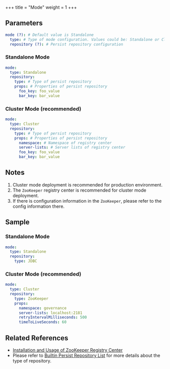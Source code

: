 +++
title = "Mode"
weight = 1
+++

## Parameters

```yaml
mode (?): # Default value is Standalone
  type: # Type of mode configuration. Values could be: Standalone or Cluster
  repository (?): # Persist repository configuration
```

### Standalone Mode

```yaml
mode:
  type: Standalone
  repository:
    type: # Type of persist repository
    props: # Properties of persist repository
      foo_key: foo_value
      bar_key: bar_value
```

### Cluster Mode (recommended)

```yaml
mode:
  type: Cluster
  repository:
    type: # Type of persist repository
    props: # Properties of persist repository
      namespace: # Namespace of registry center
      server-lists: # Server lists of registry center
      foo_key: foo_value
      bar_key: bar_value
```

## Notes

1. Cluster mode deployment is recommended for production environment.
1. The `ZooKeeper` registry center is recommended for cluster mode deployment.
1. If there is configuration information in the `ZooKeeper`, please refer to the config information there.

## Sample

### Standalone Mode

```yaml
mode:
  type: Standalone
  repository:
    type: JDBC
```

### Cluster Mode (recommended)

```yaml
mode:
  type: Cluster
  repository:
    type: ZooKeeper
    props: 
      namespace: governance
      server-lists: localhost:2181
      retryIntervalMilliseconds: 500
      timeToLiveSeconds: 60
```

## Related References

- [Installation and Usage of ZooKeeper Registry Center](https://zookeeper.apache.org/doc/r3.7.1/zookeeperStarted.html)
- Please refer to [Builtin Persist Repository List](/en/user-manual/common-config/builtin-algorithm/metadata-repository/) for more details about the type of repository.
